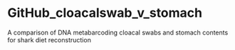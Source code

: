 # GitHub_cloacalswab_v_stomach
 A comparison of DNA metabarcoding cloacal swabs and stomach contents for shark diet reconstruction
